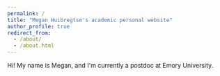 ```yaml
---
permalink: /
title: "Megan Huibregtse's academic personal website"
author_profile: true
redirect_from: 
  - /about/
  - /about.html
---
```


Hi! My name is Megan, and I'm currently a postdoc at Emory University.  
